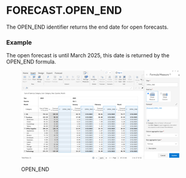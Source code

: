 # FORECAST.OPEN\_END

The OPEN\_END identifier returns the end date for open forecasts.

### Example <a href="#example" id="example"></a>

The open forecast is until March 2025, this date is returned by the OPEN\_END formula.

<figure><img src="../../.gitbook/assets/image (1380).png" alt=""><figcaption><p>OPEN_END</p></figcaption></figure>
